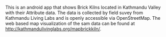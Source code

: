This is an android app that shows Brick Kilns located in Kathmandu Valley with their Attribute data. The data is collected by field suvey from Kathmandu Living Labs and is openly accessible via OpenStreetMap. The web based map visualization of the sam data can be found at http://kathmandulivinglabs.org/mapbrickkiln/.

